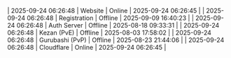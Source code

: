 | 2025-09-24 06:26:48 | Website | Online | 2025-09-24 06:26:45 |
| 2025-09-24 06:26:48 | Registration | Offline | 2025-09-09 16:40:23 |
| 2025-09-24 06:26:48 | Auth Server | Offline | 2025-08-18 09:33:31 |
| 2025-09-24 06:26:48 | Kezan (PvE) | Offline | 2025-08-03 17:58:02 |
| 2025-09-24 06:26:48 | Gurubashi (PvP) | Offline | 2025-08-23 21:44:06 |
| 2025-09-24 06:26:48 | Cloudflare | Online | 2025-09-24 06:26:45 |
